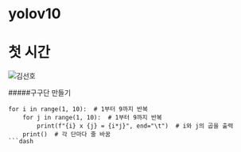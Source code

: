# yolov10
# 첫 시간 
![김선호](https://github.com/user-attachments/assets/a762d60d-182d-493e-91ac-1102f284fe59)



#####구구단 만들기
```dash
for i in range(1, 10):  # 1부터 9까지 반복
    for j in range(1, 10):  # 1부터 9까지 반복
        print(f"{i} x {j} = {i*j}", end="\t")  # i와 j의 곱을 출력
    print()  # 각 단마다 줄 바꿈
```dash
